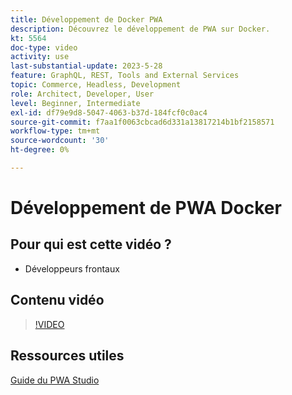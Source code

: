 ```yaml
---
title: Développement de Docker PWA
description: Découvrez le développement de PWA sur Docker.
kt: 5564
doc-type: video
activity: use
last-substantial-update: 2023-5-28
feature: GraphQL, REST, Tools and External Services
topic: Commerce, Headless, Development
role: Architect, Developer, User
level: Beginner, Intermediate
exl-id: df79e9d8-5047-4063-b37d-184fcf0c0ac4
source-git-commit: f7aa1f0063cbcad6d331a13817214b1bf2158571
workflow-type: tm+mt
source-wordcount: '30'
ht-degree: 0%

---
```


# Développement de PWA Docker

## Pour qui est cette vidéo ?

- Développeurs frontaux

## Contenu vidéo

>[!VIDEO](https://video.tv.adobe.com/v/35784?quality=12&learn=on)

## Ressources utiles

[Guide du PWA Studio](https://developer.adobe.com/commerce/pwa-studio/)
